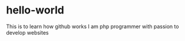 # hello-world
This is to learn how github works
I am php programmer with passion to develop websites
